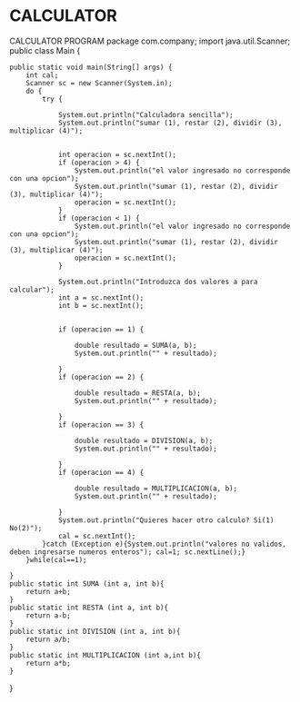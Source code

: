 # CALCULATOR
CALCULATOR PROGRAM
package com.company;
import java.util.Scanner;
public class Main {

    public static void main(String[] args) {
        int cal;
        Scanner sc = new Scanner(System.in);
        do {
            try {

                System.out.println("Calculadora sencilla");
                System.out.println("sumar (1), restar (2), dividir (3), multiplicar (4)");


                int operacion = sc.nextInt();
                if (operacion > 4) {
                    System.out.println("el valor ingresado no corresponde con una opcion");
                    System.out.println("sumar (1), restar (2), dividir (3), multiplicar (4)");
                    operacion = sc.nextInt();
                }
                if (operacion < 1) {
                    System.out.println("el valor ingresado no corresponde con una opcion");
                    System.out.println("sumar (1), restar (2), dividir (3), multiplicar (4)");
                    operacion = sc.nextInt();
                }

                System.out.println("Introduzca dos valores a para calcular");
                int a = sc.nextInt();
                int b = sc.nextInt();


                if (operacion == 1) {

                    double resultado = SUMA(a, b);
                    System.out.println("" + resultado);

                }
                if (operacion == 2) {

                    double resultado = RESTA(a, b);
                    System.out.println("" + resultado);

                }
                if (operacion == 3) {

                    double resultado = DIVISION(a, b);
                    System.out.println("" + resultado);

                }
                if (operacion == 4) {

                    double resultado = MULTIPLICACION(a, b);
                    System.out.println("" + resultado);

                }
                System.out.println("Quieres hacer otro calculo? Si(1) No(2)");
                cal = sc.nextInt();
            }catch (Exception e){System.out.println("valores no validos, deben ingresarse numeros enteros"); cal=1; sc.nextLine();}
        }while(cal==1);

    }
    public static int SUMA (int a, int b){
        return a+b;
    }
    public static int RESTA (int a, int b){
        return a-b;
    }
    public static int DIVISION (int a, int b){
        return a/b;
    }
    public static int MULTIPLICACION (int a,int b){
        return a*b;
    }
}
